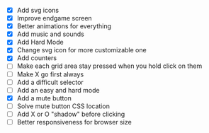 - [X] Add svg icons
- [X] Improve endgame screen
- [X] Better animations for everything
- [X] Add music and sounds
- [X] Add Hard Mode
- [X] Change svg icon for more customizable one  
- [X] Add counters
- [ ] Make each grid area stay pressed when you hold click on them
- [ ] Make X go first always
- [ ] Add a difficult selector
- [ ] Add an easy and hard mode
- [X] Add a mute button
- [ ] Solve mute button CSS location
- [ ] Add X or O "shadow" before clicking
- [ ] Better responsiveness for browser size
